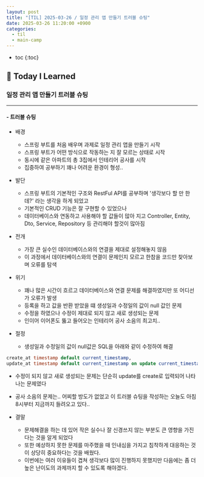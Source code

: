 ```yaml
---
layout: post
title: "[TIL] 2025-03-26 / 일정 관리 앱 만들기 트러블 슈팅"
date: 2025-03-26 11:20:00 +0900
categories: 
  - til
  - main-camp
---
```


* toc
{:toc}

## 📖 Today I Learned
### 일정 관리 앱 만들기 트러블 슈팅

<!-- <h4> 📃 </h4> -->

---

#### - 트러블 슈팅

- 배경
  - 스프링 부트를 처음 배우며 과제로 일정 관리 앱을 만들기 시작
  - 스프링 부트가 어떤 방식으로 작동하는 지 잘 모르는 상태로 시작
  - 동시에 같은 아파트의 총 3집에서 인테리어 공사를 시작
  - 집중하여 공부하기 꽤나 어려운 환경이 형성..

- 발단
  - 스프링 부트의 기본적인 구조와 RestFul API를 공부하며 '생각보다 할 만 한데?' 라는 생각을 하게 되었고
  - 기본적인 CRUD 기능은 잘 구현할 수 있었으나
  - 데이터베이스와 연동하고 사용해야 할 값들이 많아 지고 Controller, Entity, Dto, Service, Repository 등 관리해야 할것이 많아짐

- 전개
  - 가장 큰 실수인 데이터베이스와의 연결을 제대로 설정해놓지 않음
  - 이 과정에서 데이터베이스와의 연결이 문제인지 모르고 한참을 코드만 찾아보며 오류를 탐색

- 위기
  - 꽤나 많은 시간이 흐르고 데이터베이스와 연결 문제를 해결하였지만 또 어디선가 오류가 발생 
  - 등록을 하고 값을 반환 받았을 떄 생성일과 수정일의 값이 null 값인 문제
  - 수정을 하였으나 수정이 제대로 되지 않고 새로 생성되는 문제
  - 인이어 이어폰도 뚫고 들어오는 인테리어 공사 소음의 최고치..

- 절정
  - 생성일과 수정일의 값이 null값은 SQL을 아래와 같이 수정하여 해결

```SQL
create_at timestamp default current_timestamp,
update_at timestamp default current_timestamp on update current_timestamp
```

  - 수정이 되지 않고 새로 생성되는 문제는 단순히 update를 create로 입력되어 나타나는 문제였다
  - 공사 소음의 문제는.. 어찌할 방도가 없었고 이 트러블 슈팅을 작성하는 오늘도 아침 8시부터 지금까지 들려오고 있다..

- 결말
  - 문제해결을 하는 데 있어 작은 실수나 잘 신경쓰지 않는 부분도 큰 영향을 가진 다는 것을 알게 되었다
  - 또한 예상하지 못한 문제를 마주했을 때 인내심을 가지고 침착하게 대응하는 것이 상당히 중요하다는 것을 배웠다.
  - 이번에는 여러 이유들이 겹쳐 생각보다 많이 진행하지 못했지만 다음에는 좀 더 높은 난이도의 과제까지 할 수 있도록 해야겠다.


<!-- --- -->

<!-- <h2> 💬 </h2> -->

<!-- <h4>  </h4> -->
